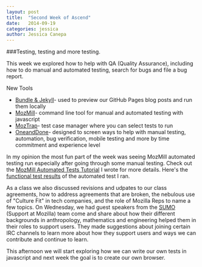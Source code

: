 ```yaml
---
layout: post
title:  "Second Week of Ascend"
date:   2014-09-19
categories: jessica
author: Jessica Canepa
--- 
```

###Testing, testing and more testing. 

This week we explored how to help with QA (Quality Assurance), including how to do manual and automated testing, search for bugs and file a bug report. 

New Tools

+ [Bundle & Jekyll](https://help.github.com/articles/using-jekyll-with-pages)- used to preview our GitHub Pages blog posts and run them locally
+ [MozMill](https://developer.mozilla.org/en-US/docs/Mozilla/QA/Mozmill_tests)- command line tool for manual and automated testing with javascript 
+ [MozTrap](https://oneanddone.mozilla.org/en-US/)- test case manager where you can select tests to run 
+ [OneandDone](https://oneanddone.mozilla.org/en-US/)- designed to screen ways to help with manual testing, automation, bug verification, mobile testing and more by time commitment and experience level

In my opinion the most fun part of the week was seeing MozMill automated testing run especially after going through some manual testing. Check out the [MozMill Automated Tests Tutorial](/participants/portland/jessica/2014/09/19/MozMillAutomatedTestsTutorial) I wrote for more details. Here's the [functional test results](http://mozmill-crowd.blargon7.com/#/functional/report/2f982f72826307fed840a3b11c3b7f5d) of the automated test I ran. 

As a class we also discussed revisions and udpates to our class agreements, how to address agreements that are broken, the nebulous use of "Culture Fit" in tech companies, and the role of Mozilla Reps to name a few topics. On Wednesday, we had guest speakers from the [SUMO](https://wiki.mozilla.org/Support) (Support at Mozilla) team come and share about how their different backgrounds in anthropology, mathematics and engineering helped them in their roles to support users. They made suggestions about joining certain IRC channels to learn more about how they support users and ways we can contribute and continue to learn. 

This afternoon we will start exploring how we can write our own tests in javascript and next week the goal is to create our own browser. 
